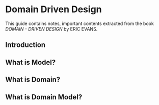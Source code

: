 # Domain Driven Design

This guide contains notes, important contents extracted from the book *DOMAIN - DRIVEN DESIGN* by ERIC EVANS.

## Introduction

## What is Model?

## What is Domain?

## What is Domain Model?
